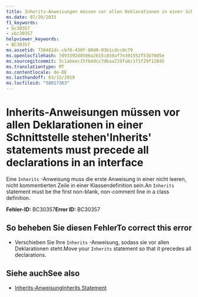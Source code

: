 ```yaml
---
title: Inherits-Anweisungen müssen vor allen Deklarationen in einer Schnittstelle stehen
ms.date: 07/20/2015
f1_keywords:
- bc30357
- vbc30357
helpviewer_keywords:
- BC30357
ms.assetid: 730481dc-cbf8-430f-80d0-03b1cdcc0c79
ms.openlocfilehash: 7d93392d8586a2615c859af7e391552f53b70d5e
ms.sourcegitcommit: 5c1abeec15fbddcc7dbaa729fabc1f1f29f12045
ms.translationtype: MT
ms.contentlocale: de-DE
ms.lasthandoff: 03/15/2019
ms.locfileid: "58017363"
---
```

# <a name="inherits-statements-must-precede-all-declarations-in-an-interface"></a><span data-ttu-id="82eab-102">Inherits-Anweisungen müssen vor allen Deklarationen in einer Schnittstelle stehen</span><span class="sxs-lookup"><span data-stu-id="82eab-102">'Inherits' statements must precede all declarations in an interface</span></span>
<span data-ttu-id="82eab-103">Eine `Inherits` -Anweisung muss die erste Anweisung in einer nicht leeren, nicht kommentierten Zeile in einer Klassendefinition sein.</span><span class="sxs-lookup"><span data-stu-id="82eab-103">An `Inherits` statement must be the first non-blank, non-comment line in a class definition.</span></span>  
  
 <span data-ttu-id="82eab-104">**Fehler-ID:** BC30357</span><span class="sxs-lookup"><span data-stu-id="82eab-104">**Error ID:** BC30357</span></span>  
  
## <a name="to-correct-this-error"></a><span data-ttu-id="82eab-105">So beheben Sie diesen Fehler</span><span class="sxs-lookup"><span data-stu-id="82eab-105">To correct this error</span></span>  
  
-   <span data-ttu-id="82eab-106">Verschieben Sie Ihre `Inherits` -Anweisung, sodass sie vor allen Deklarationen steht.</span><span class="sxs-lookup"><span data-stu-id="82eab-106">Move your `Inherits` statement so that it precedes all declarations.</span></span>  
  
## <a name="see-also"></a><span data-ttu-id="82eab-107">Siehe auch</span><span class="sxs-lookup"><span data-stu-id="82eab-107">See also</span></span>

- [<span data-ttu-id="82eab-108">Inherits-Anweisung</span><span class="sxs-lookup"><span data-stu-id="82eab-108">Inherits Statement</span></span>](../../visual-basic/language-reference/statements/inherits-statement.md)
